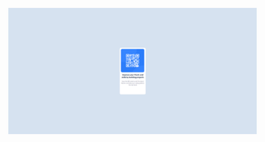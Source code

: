 ![Desktop Screenshot](https://github.com/AmritRijal-cpp/Frontend-Mentor-QR-code-Challange-/blob/main/images/qr-desktop.png)
